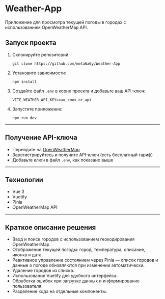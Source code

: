 # Weather-App
Приложение для просмотра текущей погоды в городах с использованием OpenWeatherMap API.

<h2>Запуск проекта</h2>

<ol>
  <li>Склонируйте репозиторий:
    <pre><code>git clone https://github.com/meta6a6y/Weather-App</code></pre>
  </li>
  <li>Установите зависимости:
    <pre><code>npm install</code></pre>
  </li>
  <li>Создайте файл <code>.env</code> в корне проекта и добавьте ваш API-ключ:
    <pre><code>VITE_WEATHER_API_KEY=ваш_ключ_от_api</code></pre>
  </li>
  <li>Запустите приложение:
    <pre><code>npm run dev</code></pre>
  </li>
</ol>

<hr />

<h2>Получение API-ключа</h2>

<ul>
  <li>Перейдите на <a href="https://openweathermap.org/" target="_blank" rel="noopener noreferrer">OpenWeatherMap</a></li>
  <li>Зарегистрируйтесь и получите API-ключ (есть бесплатный тариф)</li>
  <li>Добавьте ключ в файл <code>.env</code>, как показано выше</li>
</ul>

<hr />

<h2>Технологии</h2>

<ul>
  <li>Vue 3</li>
  <li>Vuetify</li>
  <li>Pinia</li>
  <li>OpenWeatherMap API</li>
</ul>

<hr />

<h2>Краткое описание решения</h2>
<ul>
  <li>Ввод и поиск городов с использованием геокодирования OpenWeatherMap.</li>
  <li>Отображение текущей погоды: город, температура, описание, иконка и дата.</li>
  <li>Реактивное управление состоянием через Pinia — список городов и данные о погоде обновляются при изменении автоматически.</li>
  <li>Удаление городов из списка.</li>
  <li>Использование Vuetify для удобного интерфейса.</li>
  <li>Обработка ошибок при загрузке данных и информирование пользователя.</li>
  <li>Разделение кода на отдельные компоненты.</li>
</ul>
